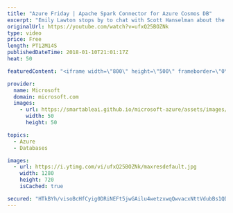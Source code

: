 ```yaml
---
title: "Azure Friday | Apache Spark Connector for Azure Cosmos DB"
excerpt: "Emily Lawton stops by to chat with Scott Hanselman about the Azure Cosmos DB Spark Connector, which enables Azure Cosmos DB to act as an input source or output sink for Apache Spark jobs.  For more information, see:  Azure Cosmos DB Spark Wiki - https://github.com/azure/azure-cosmosdb-spark/wiki"
originalUrl: https://youtube.com/watch?v=ufxQ25BOZNk
type: video
price: Free
length: PT12M14S
publishedDateTime: 2018-01-10T21:01:17Z
heat: 50

featuredContent: "<iframe width=\"800\" height=\"500\" frameborder=\"0\" src=\"https://www.youtube.com/embed/ufxQ25BOZNk\" allow=\"accelerometer; autoplay; encrypted-media; gyroscope; picture-in-picture\" allowfullscreen></iframe>"

provider:
  name: Microsoft
  domain: microsoft.com
  images:
    - url: https://smartableai.github.io/microsoft-azure/assets/images/organizations/microsoft.com-50x50.jpg
      width: 50
      height: 50

topics:
  - Azure
  - Databases

images:
  - url: https://i.ytimg.com/vi/ufxQ25BOZNk/maxresdefault.jpg
    width: 1280
    height: 720
    isCached: true

secured: "HTkBYh/visoBcHfCyig0DRiNEFt5jwGAilu4wetzxwqQwvacxNttVdubBs1QDGuUkLVRpKms5sxqvxxVh+z8YynQNeypbi5EPp0kLPN9+GMIUa4zjULoXQ95UFRPafZo96YWQY4AIq0lOsyoO/yRDO2KHNFR4Bkapk9lrL3tk9lzzSQJBDPs3U8Ax+tLGhDDSiVa4vU6IkIMbZVDB8yjrj60+prMLUtVsZSzVLpohnWsq+BIWxoZGZqJ8VIqfnRJGOE0V2NGXZW/U/InENmyQDszwZFi81BhwdXy0KAaL5WX0QWihLiMuKg8iJ/FK2dakQRypJFhJ0XSMY2q9UzRPls1bZYPv1cFFuC0tRiys/pGybirWsi9bGvn9Xxm/QGK6OdNFDeWv1J4jw5+jt0UeTbyoWfRobz8uW6tU5yS+VM=;BSg2b95K9nMv8hEO+ZAC9A=="
---
```


